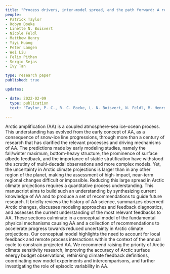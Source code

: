```yaml
---
title: "Process drivers, inter-model spread, and the path forward: A review of amplified Arctic warming"
people:
- Patrick Taylor 
- Robyn Boeke
- Linette N. Boisvert
- Nicole Feldl
- Matthew Henry
- Yiyi Huang
- Peter Langen
- Wei Liu
- Felix Pithan
- Sergio Sejas
- Ivy Tan

type: research paper
published: true

updates:

- date: 2022-02-09
  type: publication
  text: "Taylor, P. C., R. C. Boeke, L. N. Boisvert, N. Feldl, M. Henry, Y. Huang, P. L. Langen, W. Liu, F. Pithan, S. A. Sejas, and I. Tan (2022), <i>Frontiers in Earth Science</i>, 9:758361, [doi:10.3389/feart.2021.758361](https://doi.org/10.3389/feart.2021.758361)."

---
```


Arctic amplification (AA) is a coupled atmosphere-sea ice-ocean process. This understanding has evolved from the early concept of AA, as a consequence of snow-ice line progressions, through more than a century of research that has clarified the relevant processes and driving mechanisms of AA. The predictions made by early modeling studies, namely the fall/winter maximum, bottom-heavy structure, the prominence of surface albedo feedback, and the importance of stable stratification have withstood the scrutiny of multi-decadal observations and more complex models. Yet, the uncertainty in Arctic climate projections is larger than in any other region of the planet, making the assessment of high-impact, near-term regional changes difficult or impossible. Reducing this large spread in Arctic climate projections requires a quantitative process understanding. This manuscript aims to build such an understanding by synthesizing current knowledge of AA and to produce a set of recommendations to guide future research. It briefly reviews the history of AA science, summarizes observed Arctic changes, discusses modeling approaches and feedback diagnostics, and assesses the current understanding of the most relevant feedbacks to AA. These sections culminate in a conceptual model of the fundamental physical mechanisms causing AA and a collection of recommendations to accelerate progress towards reduced uncertainty in Arctic climate projections. Our conceptual model highlights the need to account for local feedback and remote process interactions within the context of the annual cycle to constrain projected AA. We recommend raising the priority of Arctic climate sensitivity research, improving the accuracy of Arctic surface energy budget observations, rethinking climate feedback definitions, coordinating new model experiments and intercomparisons, and further investigating the role of episodic variability in AA.
